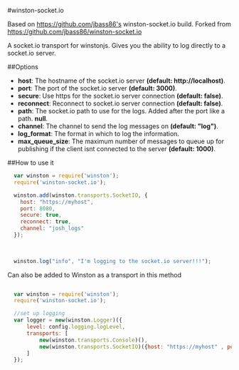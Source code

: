 #winston-socket.io

Based on https://github.com/jbass86's winston-socket.io build.  Forked from https://github.com/jbass86/winston-socket.io

A socket.io transport for winstonjs.  Gives you the ability to log directly to a socket.io server. 

##Options

* __host__: The hostname of the socket.io server __(default: http://localhost)__.
* __port__: The port of the socket.io server __(default: 3000)__.
* __secure__: Use https for the socket.io server connection __(default: false)__.
* __reconnect__: Reconnect to socket.io server connection __(default: false)__.
* __path__: The socket.io path to use for the logs.  Added after the port like a path. __null__.
* __channel__: The channel to send the log messages on __(default: "log")__.
* __log_format__: The format in which to log the information.
* __max_queue_size__: The maximum number of messages to queue up for publishing if the client isnt connected to the server __(default: 1000)__.

##How to use it

``` js
  var winston = require('winston');
  require('winston-socket.io');

  winston.add(winston.transports.SocketIO, {
    host: "https://myhost",
    port: 8080,
    secure: true,
    reconnect: true,
    channel: "josh_logs"
  });
  
  

  winston.log("info", "I'm logging to the socket.io server!!!");
```

Can also be added to Winston as a transport in this method 

``` js

  var winston = require('winston');
  require('winston-socket.io');

  //set up logging
  var logger = new(winston.Logger)({
      level: config.logging.logLevel,
      transports: [
          new(winston.transports.Console)(),
          new(winston.transports.SocketIO)({host: "https://myhost" , port: portNumber, channel:"gms", secure: true, reconnect: true})
      ]
  });
